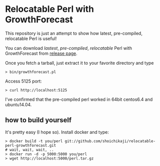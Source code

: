 # Relocatable Perl with GrowthForecast

This repository is just an attempt to show
how latest, pre-compiled, relocatable Perl is useful!

You can download *lastest*, *pre-compiled*, *relocatable* Perl with GrowthForecast from
[release page](https://github.com/shoichikaji/relocatable-perl-growthforecast/releases).

Once you fetch a tarball, just extract it to your favorite directory
and type

    > bin/growthforecast.pl

Access 5125 port:

    > curl http://localhost:5125

I've confirmed that the pre-compiled perl worked in 64bit centos6.4 and ubuntu14.04.


## how to build yourself

It's pretty easy (I hope so). Install docker and type:

    > docker build -t you/perl git://github.com/shoichikaji/relocatable-perl-growthforecast.git
    # wait, wait, wait, ..
    > docker run -d -p 5000:5000 you/perl
    > wget http://localhost:5000/perl.tar.gz

